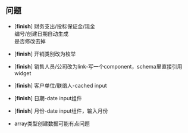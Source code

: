 ## 问题
* [**finish**] 财务支出/投标保证金/现金  
编号/创建日期自动生成  
是否修改去掉
* [**finish**] 开销类别改为枚举
* [**finish**] 销售人员/公司改为link-写一个component，schema里直接引用widget
* [**finish**] 客户单位/联络人-cached input
* [**finish**] 日期-date input组件
* [**finish**] 月份-date input组件，输入月份


* array类型创建数据可能有点问题